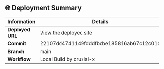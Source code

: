 ## 🌐 Deployment Summary

| Information       | Details                                                                 |
|-------------------|-------------------------------------------------------------------------|
| **Deployed URL**  | [View the deployed site](https://first-matter.github.io/zeno-jam-1-public)                                    |
| **Commit**        | 22107dd4741149fdddfbcbe185816ab67c12c01d                                          |
| **Branch**        | main                             |
| **Workflow**      | Local Build by cruxial-x                   |
